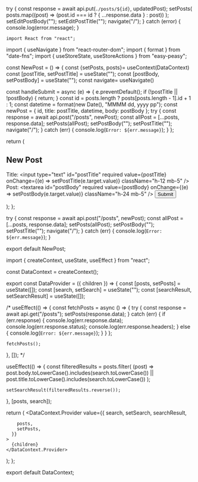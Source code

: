    try {
      const response = await api.put(`./posts/${id}`, updatedPost);
      setPosts(
        posts.map((post) => (post.id === id ? { ...response.data } : post))
      );
      setEditPostBody("");
      setEditPostTitle("");
      navigate("/");
    } catch (error) {
      console.log(error.message);
    }





    import React from "react";
import { useNavigate } from "react-router-dom";
import { format } from "date-fns";
import { useStoreState, useStoreActions } from "easy-peasy";

const NewPost = () => {
  const {setPosts, posts}= useContext(DataContext)
  const [postTitle, setPostTitle] = useState("");
  const [postBody, setPostBody] = useState("");
  const navigate= useNavigate()

  const handleSubmit = async (e) => {
      e.preventDefault();
      if (!postTitle || !postBody) {
        return;
      }
      const id = posts.length ? posts[posts.length - 1].id + 1 : 1;
      const datetime = format(new Date(), "MMMM dd, yyyy pp");
      const newPost = { id, title: postTitle, datetime, body: postBody };
      try {
        const response = await api.post("/posts", newPost);
        const allPost = [...posts, response.data];
        setPosts(allPost);
        setPostBody("");
        setPostTitle("");
        navigate("/");
      } catch (err) {
        console.log(`Error: ${err.message}`);
      }
    };

  return (
    <main className="flex flex-col p-3 dark:bg-gray-800 dark:text-white flex-grow">
      <h2>New Post</h2>
      <form onSubmit={handleSubmit} className="flex flex-col">
        <label htmlFor="postTitle">Title:</label>
        <input
          type="text"
          id="postTitle"
          required
          value={postTitle}
          onChange={(e) => setPostTitle(e.target.value)}
          className="h-12 mb-5"
        />
        <label htmlFor="postBody">Post:</label>
        <textarea
          id="postBody"
          required
          value={postBody}
          onChange={(e) => setPostBody(e.target.value)}
          className="h-24 mb-5"
        />
        <button type="submit"
        className="h-10 rounded-2xl">Submit</button>
      </form>
    </main>
  );
};


  try {
        const response = await api.post("/posts", newPost);
        const allPost = [...posts, response.data];
        setPosts(allPost);
        setPostBody("");
        setPostTitle("");
        navigate("/");
      } catch (err) {
        console.log(`Error: ${err.message}`);
      }

export default NewPost;


import { createContext, useState, useEffect } from "react";

const DataContext = createContext();

export const DataProvider = ({ children }) => {
  const [posts, setPosts] = useState([]);
  const [search, setSearch] = useState("");
  const [searchResult, setSearchResult] = useState([]);

  /*  useEffect(() => {
    const fetchPosts = async () => {
      try {
        const response = await api.get("/posts");
        setPosts(response.data);
      } catch (err) {
        if (err.response) {
          console.log(err.response.data);
          console.log(err.response.status);
          console.log(err.response.headers);
        } else {
          console.log(`Error: ${err.message}`);
        }
      }
    };

    fetchPosts();
  }, []); */

  useEffect(() => {
    const filteredResults = posts.filter(
      (post) =>
        post.body.toLowerCase().includes(search.toLowerCase()) ||
        post.title.toLowerCase().includes(search.toLowerCase())
    );

    setSearchResult(filteredResults.reverse());
  }, [posts, search]);

  return (
    <DataContext.Provider
      value={{
        search,
        setSearch,
        searchResult,

        posts,
        setPosts,
      }}
    >
      {children}
    </DataContext.Provider>
  );
};

export default DataContext;


